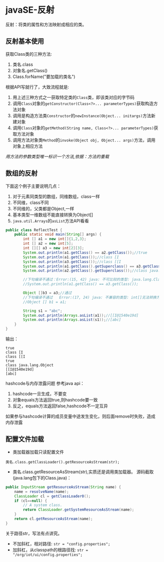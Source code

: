 # javaSE-反射

反射：将类的属性和方法映射成相应的类。

## 反射基本使用

获取Class类的三种方法:

1. 类名.class
1. 对象名.getClass()
1. Class.forName("要加载的类名")

根据API写就行了，大致流程就是:

1. 用上述三种方式之一获取特定类的`Class`类，即该类对应的字节码
1. 调用`Class`对象的`getConstructor(Class<?>... parameterTypes)`获取构造方法对象
1. 调用是构造方法类`Constructor`的`newInstance(Object... initargs)`方法新建对象
1. 调用`Class`对象的`getMethod(String name, Class<?>... parameterTypes)`获取方法对象
1. 调用方法对象类`Method`的`invoke(Object obj, Object... args)`方法，调用对象上相应方法

*用方法的参数类型唯一标识一个方法,依据：方法的重载*


## 数组的反射
下面这个例子主要说明几点：

1. 对于元素同类型的数组，同维数组，class一样
1. 不同维，class不同
1. 不同维的，父类都是Object,一样
1. 基本类型一维数组不能直接转换为Object[]
1. `java.util.Arrays`的`asList`方法API看看

```java
public class ReflectTest {
    public static void main(String[] args) {
        int [] a1 = new int[]{1,2,3};
        int [] a2 = new int[5];
        int [][] a3 = new int[2][3];
        System.out.println(a1.getClass() == a2.getClass());//true
        System.out.println(a1.getClass());//class [I
        System.out.println(a3.getClass());//class [[I
        System.out.println(a1.getClass().getSuperclass() == a3.getClass().getSuperclass());//true
        System.out.println(a2.getClass().getSuperclass());//class java.lang.Object

        //下句编译不通过：Error:(15, 42) java: 不可比较的类型: java.lang.Class<capture#1, 共 ? extends int[]>和java.lang.Class<capture#2, 共 ? extends int[][]>
        //System.out.println(a1.getClass() == a3.getClass());

        Object []b3 = a3;//通过
        //下句编译不通过   Error:(17, 24) java: 不兼容的类型: int[]无法转换为java.lang.Object[]
        //Object [] b1 = a1;

        String s1 = "abc";
        System.out.println(Arrays.asList(a1));//[[I@1540e19d]
        System.out.println(Arrays.asList(s1));//[abc]
    }
}
```
输出：
```
true
class [I
class [[I
true
class java.lang.Object
[[I@1540e19d]
[abc]
```

hashcode与内存泄露问题
参考java api：

1. hashcode一旦生成，不要变
1. 对象equals方法返回true,则hashcode要一致
1. 反之，equals方法返回false,hashcode不一定互异

如果参与hashcode计算的成员变量中途发生变化，则后面remove时失败，造成内存泄露

## 配置文件加载

- 类加载器加载只读配置文件

`类名.class.getClassLoader().getResourceAsStream(str);`

- 类名.class.getResourceAsStream(str),实质还是调用类加载器。
源码截取(java.lang包下的Class.java)：

```java
public InputStream getResourceAsStream(String name) {
    name = resolveName(name);
    ClassLoader cl = getClassLoader0();
    if (cl==null) {
        // A system class.
        return ClassLoader.getSystemResourceAsStream(name);
    }
    return cl.getResourceAsStream(name);
}
```

关于路径str，写法有点讲究。

- 不加斜杠，相对路径:
 `str = "config.properties";`
- 加斜杠，从classpath的根路径找:
 `str = "/org/iot/ui/config.properties";`